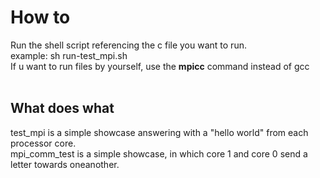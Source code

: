 # How to
Run the shell script referencing the c file you want to run.<br>
example: sh run-test_mpi.sh <br>
If u want to run files by yourself, use the <b>mpicc</b> command instead of gcc<br>
<br>
## What does what
test_mpi is a simple showcase answering with a "hello world" from each processor core. <br>
mpi_comm_test is a simple showcase, in which core 1 and core 0 send a letter towards oneanother. <br>